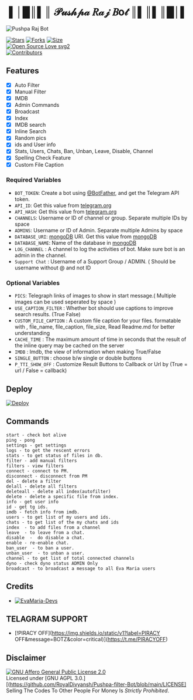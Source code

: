  </p>
<h1 align="center">
  <b> ▌│█║▌║  𝒫𝓊𝓈𝒽𝓅𝒶 𝑅𝒶𝒿 𝐵o𝓉 ║▌║▌║█│▌</b>
</h1>

<img src="https://te.legra.ph/file/e5f7ae667c6f561f48007.jpg" alt="Pushpa Raj Bot">

[![Stars](https://img.shields.io/github/stars/RoyalDivyansh/Pushpa-filter-Bot?style=flat-square&color=yellow)](https://github.com/RoyalDivyansh/Pushpa-filter-Bot/stargazers)
[![Forks](https://img.shields.io/github/forks/RoyalDivyansh/Pushpa-filter-Bot?style=flat-square&color=orange)](https://github.com/RoyalDivyansh/Pushpa-filter-Bot/fork)
[![Size](https://img.shields.io/github/repo-size/RoyalDivyansh/Pushpa-filter-Bot?style=flat-square&color=green)](https://github.com/RoyalDivyansh/Pushpa-filter-Bot)   
[![Open Source Love svg2](https://badges.frapsoft.com/os/v2/open-source.svg?v=103)](https://github.com/RoyalDivyansh/Pushpa-filter-Bot)   
[![Contributors](https://img.shields.io/github/contributors/RoyalDivyansh/Pushpa-filter-Bot?style=flat-square&color=green)](https://github.com/RoyalDivyansh/Pushpa-filter-Bot/graphs/contributors)




## Features

- [x] Auto Filter
- [x] Manual Filter
- [x] IMDB
- [x] Admin Commands
- [x] Broadcast
- [x] Index
- [x] IMDB search
- [x] Inline Search
- [x] Random pics
- [x] ids and User info 
- [x] Stats, Users, Chats, Ban, Unban, Leave, Disable, Channel
- [x] Spelling Check Feature
- [x] Custom File Caption

### Required Variables
* `BOT_TOKEN`: Create a bot using [@BotFather](https://telegram.dog/BotFather), and get the Telegram API token.
* `API_ID`: Get this value from [telegram.org](https://my.telegram.org/apps)
* `API_HASH`: Get this value from [telegram.org](https://my.telegram.org/apps)
* `CHANNELS`: Username or ID of channel or group. Separate multiple IDs by space
* `ADMINS`: Username or ID of Admin. Separate multiple Admins by space
* `DATABASE_URI`: [mongoDB](https://www.mongodb.com) URI. Get this value from [mongoDB](https://www.mongodb.com)
* `DATABASE_NAME`: Name of the database in [mongoDB](https://www.mongodb.com)
* `LOG_CHANNEL` : A channel to log the activities of bot. Make sure bot is an admin in the channel.
* `Support Chat` : Username of a Support Group / ADMIN. ( Should be username without @ and not ID
### Optional Variables
* `PICS`: Telegraph links of images to show in start message.( Multiple images can be used seperated by space )
* `USE_CAPTION_FILTER` : Whether bot should use captions to improve search results. (True False)
* `CUSTOM_FILE_CAPTION` : A custom file caption for your files. formatable with , file_name, file_caption, file_size, Read Readme.md for better understanding
* `CACHE_TIME` : The maximum amount of time in seconds that the result of the inline query may be cached on the server
* `IMDB` : Imdb, the view of information when making True/False
* `SINGLE_BUTTON` : choose b/w single or double buttons 
* `P_TTI_SHOW_OFF` : Customize Result Buttons to Callback or Url by (True = url / False = callback)


## Deploy

[![Deploy](https://www.herokucdn.com/deploy/button.svg)](https://heroku.com/deploy?template=https://github.com/RoyalDivyansh/Pushpa-filter-Bot)

## Commands
```
start - check bot alive
ping - pong
settings - get settings 
logs - to get the rescent errors
stats - to get status of files in db.
filter - add manual filters
filters - view filters
connect - connect to PM.
disconnect - disconnect from PM
del - delete a filter
delall - delete all filters
deleteall - delete all index(autofilter)
delete - delete a specific file from index.
info - get user info
id - get tg ids.
imdb - fetch info from imdb.
users - to get list of my users and ids.
chats - to get list of the my chats and ids 
index  - to add files from a channel
leave  - to leave from a chat.
disable  -  do disable a chat.
enable - re-enable chat.
ban_user  - to ban a user.
unban_user  - to unban a user.
channel - to get list of total connected channels
dyno - check dyno status ADMIN Only
broadcast - to broadcast a message to all Eva Maria users
```


## Credits 
* [![EvaMaria-Devs](https://img.shields.io/static/v1?label=PiracyOff&message=devs&color=critical)](https://t.me/piracyoff)


## TELAGRAM SUPPORT 

* [!PIRACY OFF](https://img.shields.io/static/v1?label=PIRACY OFF&message=BOTZ&color=critical)](https://t.me/PIRACYOFF)

## Disclaimer
[![GNU Affero General Public License 2.0](https://www.gnu.org/graphics/agplv3-155x51.png)](https://www.gnu.org/licenses/agpl-3.0.en.html#header)    
Licensed under [GNU AGPL 3.0.][(https://github.com/RoyalDivyansh/Pushpa-filter-Bot/blob/main/LICENSE]
Selling The Codes To Other People For Money Is *Strictly Prohibited*.
